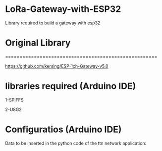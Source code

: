 # LoRa-Gateway-with-ESP32
 Library required to build a gateway with esp32
 
# Original Library
=====================================================

https://github.com/kersing/ESP-1ch-Gateway-v5.0
 
libraries required (Arduino IDE)
=====================================================

1-SPIFFS

2-U8G2
 
Configuratios (Arduino IDE)
===================================================== 
 
 Data to be inserted in the python code of the ttn network application:
